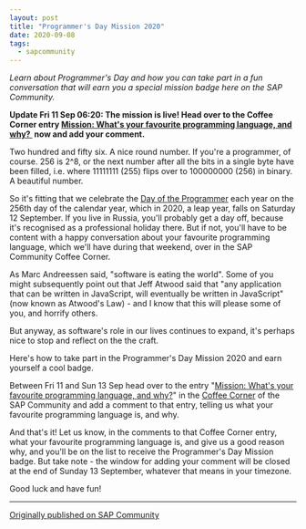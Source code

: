 ```yaml
---
layout: post
title: "Programmer's Day Mission 2020"
date: 2020-09-08
tags:
  - sapcommunity
---
```

*Learn about Programmer's Day and how you can take part in a fun
conversation that will earn you a special mission badge here on the SAP
Community.*

**Update Fri 11 Sep 06:20: The mission is live! Head over to the Coffee
Corner entry [Mission: What's your favourite programming language, and
why? ](https://answers.sap.com/articles/13140290/mission-whats-your-favourite-programming-language.html)
now and add your comment.**

Two hundred and fifty six. A nice round number. If you're a programmer,
of course. 256 is 2\^8, or the next number after all the bits in a
single byte have been filled, i.e. where 11111111 (255) flips over to
100000000 (256) in binary. A beautiful number.

So it's fitting that we celebrate the [Day of the
Programmer](https://en.wikipedia.org/wiki/Day_of_the_Programmer) each
year on the 256th day of the calendar year, which in 2020, a leap year,
falls on Saturday 12 September. If you live in Russia, you'll probably
get a day off, because it's recognised as a professional holiday there.
But if not, you'll have to be content with a happy conversation about
your favourite programming language, which we'll have during that
weekend, over in the SAP Community Coffee Corner.

As Marc Andreessen said, "software is eating the world". Some of you
might subsequently point out that Jeff Atwood said that "any
application that can be written in JavaScript, will eventually be
written in JavaScript" (now known as Atwood's Law) - and I know that
this will please some of you, and horrify others.

But anyway, as software's role in our lives continues to expand, it's
perhaps nice to stop and reflect on the the craft.

Here's how to take part in the Programmer's Day Mission 2020 and earn
yourself a cool badge.

Between Fri 11 and Sun 13 Sep head over to the entry "[Mission: What's
your favourite programming language, and
why?](https://answers.sap.com/articles/13140290/mission-whats-your-favourite-programming-language.html)"
in the [Coffee
Corner](https://answers.sap.com/content/kbentry/list.html) of the SAP
Community and add a comment to that entry, telling us what your
favourite programming language is, and why.

And that's it! Let us know, in the comments to that Coffee Corner
entry, what your favourite programming language is, and give us a good
reason why, and you'll be on the list to receive the Programmer's Day
Mission badge. But take note - the window for adding your comment will
be closed at the end of Sunday 13 September, whatever that means in your
timezone.

Good luck and have fun!

---

[Originally published on SAP Community](https://community.sap.com/t5/welcome-corner-blog-posts/programmer-s-day-mission-2020/ba-p/13490101)
